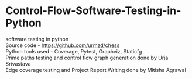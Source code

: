 # Control-Flow-Software-Testing-in-Python
software testing in python 
<br/>
Source code - https://github.com/urmzd/chess
<br/>
Python tools used - Coverage, Pytest, Graphviz, Staticfg
<br/>
Prime paths testing and control flow graph generation done by Urja Srivastava
<br/>
Edge coverage testing and Project Report Writing done by Mitisha Agrawal 

